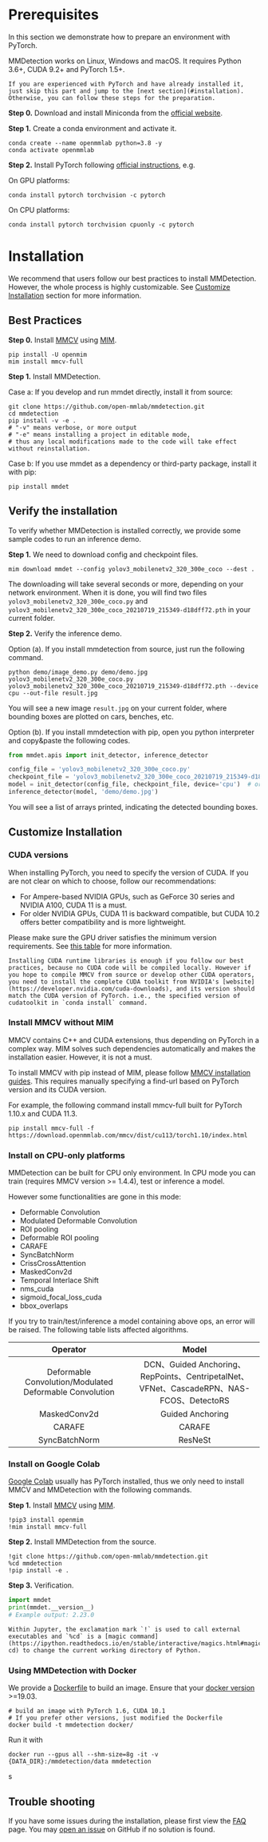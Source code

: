 # Prerequisites

In this section we demonstrate how to prepare an environment with PyTorch.

MMDetection works on Linux, Windows and macOS. It requires Python 3.6+, CUDA 9.2+ and PyTorch 1.5+.

```{note}
If you are experienced with PyTorch and have already installed it, just skip this part and jump to the [next section](#installation). Otherwise, you can follow these steps for the preparation.
```

**Step 0.** Download and install Miniconda from the [official website](https://docs.conda.io/en/latest/miniconda.html).

**Step 1.** Create a conda environment and activate it.

```shell
conda create --name openmmlab python=3.8 -y
conda activate openmmlab
```

**Step 2.** Install PyTorch following [official instructions](https://pytorch.org/get-started/locally/), e.g.

On GPU platforms:

```shell
conda install pytorch torchvision -c pytorch
```

On CPU platforms:

```shell
conda install pytorch torchvision cpuonly -c pytorch
```

# Installation

We recommend that users follow our best practices to install MMDetection. However, the whole process is highly customizable. See [Customize Installation](#customize-installation) section for more information.

## Best Practices

**Step 0.** Install [MMCV](https://github.com/open-mmlab/mmcv) using [MIM](https://github.com/open-mmlab/mim).

```shell
pip install -U openmim
mim install mmcv-full
```

**Step 1.** Install MMDetection.

Case a: If you develop and run mmdet directly, install it from source:

```shell
git clone https://github.com/open-mmlab/mmdetection.git
cd mmdetection
pip install -v -e .
# "-v" means verbose, or more output
# "-e" means installing a project in editable mode,
# thus any local modifications made to the code will take effect without reinstallation.
```

Case b: If you use mmdet as a dependency or third-party package, install it with pip:

```shell
pip install mmdet
```

## Verify the installation

To verify whether MMDetection is installed correctly, we provide some sample codes to run an inference demo.

**Step 1.** We need to download config and checkpoint files.

```shell
mim download mmdet --config yolov3_mobilenetv2_320_300e_coco --dest .
```

The downloading will take several seconds or more, depending on your network environment. When it is done, you will find two files `yolov3_mobilenetv2_320_300e_coco.py` and `yolov3_mobilenetv2_320_300e_coco_20210719_215349-d18dff72.pth` in your current folder.

**Step 2.** Verify the inference demo.

Option (a). If you install mmdetection from source, just run the following command.

```shell
python demo/image_demo.py demo/demo.jpg yolov3_mobilenetv2_320_300e_coco.py yolov3_mobilenetv2_320_300e_coco_20210719_215349-d18dff72.pth --device cpu --out-file result.jpg
```

You will see a new image `result.jpg` on your current folder, where bounding boxes are plotted on cars, benches, etc.

Option (b). If you install mmdetection with pip, open you python interpreter and copy&paste the following codes.

```python
from mmdet.apis import init_detector, inference_detector

config_file = 'yolov3_mobilenetv2_320_300e_coco.py'
checkpoint_file = 'yolov3_mobilenetv2_320_300e_coco_20210719_215349-d18dff72.pth'
model = init_detector(config_file, checkpoint_file, device='cpu')  # or device='cuda:0'
inference_detector(model, 'demo/demo.jpg')
```

You will see a list of arrays printed, indicating the detected bounding boxes.

## Customize Installation

### CUDA versions

When installing PyTorch, you need to specify the version of CUDA. If you are not clear on which to choose, follow our recommendations:

- For Ampere-based NVIDIA GPUs, such as GeForce 30 series and NVIDIA A100, CUDA 11 is a must.
- For older NVIDIA GPUs, CUDA 11 is backward compatible, but CUDA 10.2 offers better compatibility and is more lightweight.

Please make sure the GPU driver satisfies the minimum version requirements. See [this table](https://docs.nvidia.com/cuda/cuda-toolkit-release-notes/index.html#cuda-major-component-versions__table-cuda-toolkit-driver-versions) for more information.

```{note}
Installing CUDA runtime libraries is enough if you follow our best practices, because no CUDA code will be compiled locally. However if you hope to compile MMCV from source or develop other CUDA operators, you need to install the complete CUDA toolkit from NVIDIA's [website](https://developer.nvidia.com/cuda-downloads), and its version should match the CUDA version of PyTorch. i.e., the specified version of cudatoolkit in `conda install` command.
```

### Install MMCV without MIM

MMCV contains C++ and CUDA extensions, thus depending on PyTorch in a complex way. MIM solves such dependencies automatically and makes the installation easier. However, it is not a must.

To install MMCV with pip instead of MIM, please follow [MMCV installation guides](https://mmcv.readthedocs.io/en/latest/get_started/installation.html). This requires manually specifying a find-url based on PyTorch version and its CUDA version.

For example, the following command install mmcv-full built for PyTorch 1.10.x and CUDA 11.3.

```shell
pip install mmcv-full -f https://download.openmmlab.com/mmcv/dist/cu113/torch1.10/index.html
```

### Install on CPU-only platforms

MMDetection can be built for CPU only environment. In CPU mode you can train (requires MMCV version >= 1.4.4), test or inference a model.

However some functionalities are gone in this mode:

- Deformable Convolution
- Modulated Deformable Convolution
- ROI pooling
- Deformable ROI pooling
- CARAFE
- SyncBatchNorm
- CrissCrossAttention
- MaskedConv2d
- Temporal Interlace Shift
- nms_cuda
- sigmoid_focal_loss_cuda
- bbox_overlaps

If you try to train/test/inference a model containing above ops, an error will be raised.
The following table lists affected algorithms.

|                        Operator                         |                                          Model                                           |
| :-----------------------------------------------------: | :--------------------------------------------------------------------------------------: |
| Deformable Convolution/Modulated Deformable Convolution | DCN、Guided Anchoring、RepPoints、CentripetalNet、VFNet、CascadeRPN、NAS-FCOS、DetectoRS |
|                      MaskedConv2d                       |                                     Guided Anchoring                                     |
|                         CARAFE                          |                                          CARAFE                                          |
|                      SyncBatchNorm                      |                                         ResNeSt                                          |

### Install on Google Colab

[Google Colab](https://research.google.com/) usually has PyTorch installed,
thus we only need to install MMCV and MMDetection with the following commands.

**Step 1.** Install [MMCV](https://github.com/open-mmlab/mmcv) using [MIM](https://github.com/open-mmlab/mim).

```shell
!pip3 install openmim
!mim install mmcv-full
```

**Step 2.** Install MMDetection from the source.

```shell
!git clone https://github.com/open-mmlab/mmdetection.git
%cd mmdetection
!pip install -e .
```

**Step 3.** Verification.

```python
import mmdet
print(mmdet.__version__)
# Example output: 2.23.0
```

```{note}
Within Jupyter, the exclamation mark `!` is used to call external executables and `%cd` is a [magic command](https://ipython.readthedocs.io/en/stable/interactive/magics.html#magic-cd) to change the current working directory of Python.
```

### Using MMDetection with Docker

We provide a [Dockerfile](https://github.com/open-mmlab/mmdetection/blob/master/docker/Dockerfile) to build an image. Ensure that your [docker version](https://docs.docker.com/engine/install/) >=19.03.

```shell
# build an image with PyTorch 1.6, CUDA 10.1
# If you prefer other versions, just modified the Dockerfile
docker build -t mmdetection docker/
```

Run it with

```shell
docker run --gpus all --shm-size=8g -it -v {DATA_DIR}:/mmdetection/data mmdetection
```
s
## Trouble shooting

If you have some issues during the installation, please first view the [FAQ](faq.md) page.
You may [open an issue](https://github.com/open-mmlab/mmdetection/issues/new/choose) on GitHub if no solution is found.
